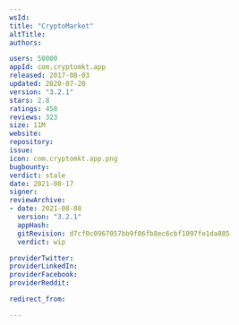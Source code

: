 ```yaml
---
wsId: 
title: "CryptoMarket"
altTitle: 
authors:

users: 50000
appId: com.cryptomkt.app
released: 2017-08-03
updated: 2020-07-20
version: "3.2.1"
stars: 2.8
ratings: 458
reviews: 323
size: 11M
website: 
repository: 
issue: 
icon: com.cryptomkt.app.png
bugbounty: 
verdict: stale
date: 2021-08-17
signer: 
reviewArchive:
- date: 2021-08-08
  version: "3.2.1"
  appHash: 
  gitRevision: d7cf0c0967057bb9f06fb8ec6cbf1097fe1da885
  verdict: wip

providerTwitter: 
providerLinkedIn: 
providerFacebook: 
providerReddit: 

redirect_from:

---
```



